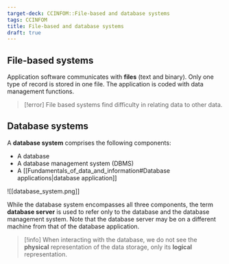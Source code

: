 ```yaml
---
target-deck: CCINFOM::File-based and database systems
tags: CCINFOM
title: File-based and database systems
draft: true
---
```


## File-based systems

Application software communicates with **files** (text and binary). Only one type of record is stored in one file. The application is coded with data management functions.

>[!error] File based systems find difficulty in relating data to other data.

<!--ID: 1726155954481-->

## Database systems

A **database system** comprises the following components:

- A database
- A database management system (DBMS)
- A [[Fundamentals_of_data_and_information#Database applications|database application]]

![[database_system.png]]

While the database system encompasses all three components, the term **database server** is used to refer only to the database and the database management system. Note that the database server may be on a different machine from that of the database application.

>[!info] When interacting with the database, we do not see the **physical** representation of the data storage, only its **logical** representation.

<!--ID: 1726155954485-->